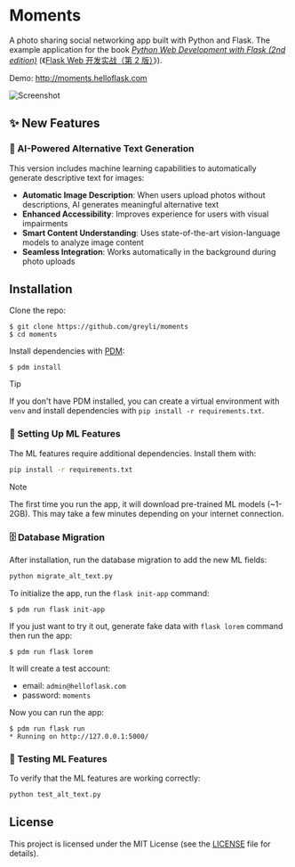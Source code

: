 # Moments

A photo sharing social networking app built with Python and Flask. The example application for the book *[Python Web Development with Flask (2nd edition)](https://helloflask.com/en/book/4)* (《[Flask Web 开发实战（第 2 版）](https://helloflask.com/book/4)》).

Demo: http://moments.helloflask.com

![Screenshot](demo.png)

## ✨ New Features

### 🤖 AI-Powered Alternative Text Generation
This version includes machine learning capabilities to automatically generate descriptive text for images:

- **Automatic Image Description**: When users upload photos without descriptions, AI generates meaningful alternative text
- **Enhanced Accessibility**: Improves experience for users with visual impairments
- **Smart Content Understanding**: Uses state-of-the-art vision-language models to analyze image content
- **Seamless Integration**: Works automatically in the background during photo uploads

## Installation

Clone the repo:

```
$ git clone https://github.com/greyli/moments
$ cd moments
```

Install dependencies with [PDM](https://pdm.fming.dev):

```
$ pdm install
```

> [!TIP]
> If you don't have PDM installed, you can create a virtual environment with `venv` and install dependencies with `pip install -r requirements.txt`.

### 🚀 Setting Up ML Features

The ML features require additional dependencies. Install them with:

```bash
pip install -r requirements.txt
```

> [!NOTE]
> The first time you run the app, it will download pre-trained ML models (~1-2GB). This may take a few minutes depending on your internet connection.

### 🗄️ Database Migration

After installation, run the database migration to add the new ML fields:

```bash
python migrate_alt_text.py
```

To initialize the app, run the `flask init-app` command:

```
$ pdm run flask init-app
```

If you just want to try it out, generate fake data with `flask lorem` command then run the app:

```
$ pdm run flask lorem
```

It will create a test account:

* email: `admin@helloflask.com`
* password: `moments`

Now you can run the app:

```
$ pdm run flask run
* Running on http://127.0.0.1:5000/
```

### 🧪 Testing ML Features

To verify that the ML features are working correctly:

```bash
python test_alt_text.py
```

## License

This project is licensed under the MIT License (see the
[LICENSE](LICENSE) file for details).

